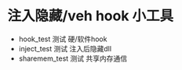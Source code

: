 # 注入隐藏/veh hook 小工具
- hook_test         测试 硬/软件hook
- inject_test       测试 注入后隐藏dll
- sharemem_test     测试 共享内存通信